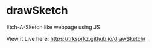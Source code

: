 # drawSketch
Etch-A-Sketch like webpage using JS

View it Live here: 
https://trksprkz.github.io/drawSketch/
